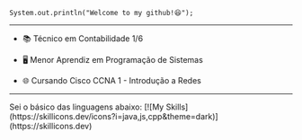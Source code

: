 <code>System.out.println("Welcome to my github!😆");</code>

<hr>

- <p>📚 Técnico em Contabilidade 1/6</p>
- <p>🖥 Menor Aprendiz em Programação de Sistemas</p>
- <p>🌐 Cursando Cisco CCNA 1 - Introdução a Redes</p>

<hr>
Sei o básico das linguagens abaixo:
[![My Skills](https://skillicons.dev/icons?i=java,js,cpp&theme=dark)](https://skillicons.dev)
